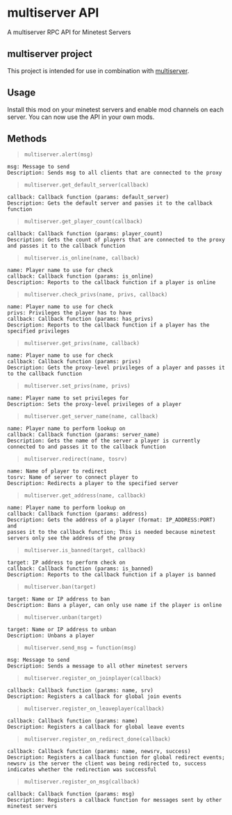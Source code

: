 # multiserver API
A multiserver RPC API for Minetest Servers
## multiserver project
This project is intended for use in combination with [multiserver](https://github.com/HimbeerserverDE/multiserver).
## Usage
Install this mod on your minetest servers and enable mod channels on
each server. You can now use the API in your own mods.
## Methods
> `multiserver.alert(msg)`
```
msg: Message to send
Description: Sends msg to all clients that are connected to the proxy
```
> `multiserver.get_default_server(callback)`
```
callback: Callback function (params: default_server)
Description: Gets the default server and passes it to the callback
function
```
> `multiserver.get_player_count(callback)`
```
callback: Callback function (params: player_count)
Description: Gets the count of players that are connected to the proxy
and passes it to the callback function
```
> `multiserver.is_online(name, callback)`
```
name: Player name to use for check
callback: Callback function (params: is_online)
Description: Reports to the callback function if a player is online
```
> `multiserver.check_privs(name, privs, callback)`
```
name: Player name to use for check
privs: Privileges the player has to have
callback: Callback function (params: has_privs)
Description: Reports to the callback function if a player has the
specified privileges
```
> `multiserver.get_privs(name, callback)`
```
name: Player name to use for check
callback: Callback function (params: privs)
Description: Gets the proxy-level privileges of a player and passes it
to the callback function
```
> `multiserver.set_privs(name, privs)`
```
name: Player name to set privileges for
Description: Sets the proxy-level privileges of a player
```
> `multiserver.get_server_name(name, callback)`
```
name: Player name to perform lookup on
callback: Callback function (params: server_name)
Description: Gets the name of the server a player is currently
connected to and passes it to the callback function
```
> `multiserver.redirect(name, tosrv)`
```
name: Name of player to redirect
tosrv: Name of server to connect player to
Description: Redirects a player to the specified server
```
> `multiserver.get_address(name, callback)`
```
name: Player name to perform lookup on
callback: Callback function (params: address)
Description: Gets the address of a player (format: IP_ADDRESS:PORT) and
passes it to the callback function; This is needed because minetest
servers only see the address of the proxy
```
> `multiserver.is_banned(target, callback)`
```
target: IP address to perform check on
callback: Callback function (params: is_banned)
Description: Reports to the callback function if a player is banned
```
> `multiserver.ban(target)`
```
target: Name or IP address to ban
Description: Bans a player, can only use name if the player is online
```
> `multiserver.unban(target)`
```
target: Name or IP address to unban
Description: Unbans a player
```
> `multiserver.send_msg = function(msg)`
```
msg: Message to send
Description: Sends a message to all other minetest servers
```
> `multiserver.register_on_joinplayer(callback)`
```
callback: Callback function (params: name, srv)
Description: Registers a callback for global join events
```
> `multiserver.register_on_leaveplayer(callback)`
```
callback: Callback function (params: name)
Description: Registers a callback for global leave events
```
> `multiserver.register_on_redirect_done(callback)`
```
callback: Callback function (params: name, newsrv, success)
Description: Registers a callback function for global redirect events;
newsrv is the server the client was being redirected to, success
indicates whether the redirection was successful
```
> `multiserver.register_on_msg(callback)`
```
callback: Callback function (params: msg)
Description: Registers a callback function for messages sent by other
minetest servers
```
